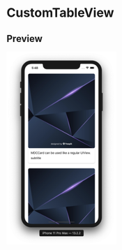 #  CustomTableView

## Preview

<img src="https://raw.githubusercontent.com/prongbang/CustomTableView/master/Screenshot/preview.png" style="width: 50%;"/>

